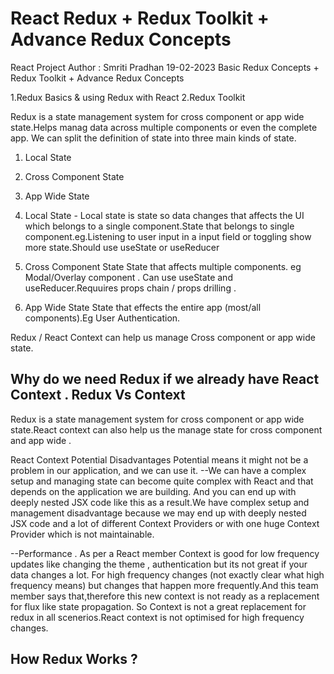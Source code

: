 # React Redux + Redux Toolkit + Advance Redux Concepts

React Project
Author : Smriti Pradhan 19-02-2023
Basic Redux Concepts + Redux Toolkit + Advance Redux Concepts

1.Redux Basics & using Redux with React
2.Redux Toolkit

Redux is a state management system for cross component or app wide state.Helps manag data across multiple components or even the complete app. We can split the definition of state into three main kinds of state. 

1. Local State
2. Cross Component State
3. App Wide State

1. Local State -
Local state is state so data changes that affects the UI which belongs to a single component.State that belongs to single component.eg.Listening to user input in a input field or toggling show more state.Should use useState or useReducer

2. Cross Component State
State that affects multiple components. eg Modal/Overlay component . Can use useState and useReducer.Requuires props chain / props drilling .

3. App Wide State 
State that effects the entire app (most/all components).Eg User Authentication.

Redux / React Context can help us manage Cross component or app wide state.

## Why do we need Redux if we already have React Context . Redux Vs Context

Redux is a state management system for cross component or app wide state.React context can also help us the manage state for cross component and app wide . 

React Context Potential Disadvantages
Potential means it might not be a problem in our application, and we can use it.
--We can have a complex setup and managing state can become quite complex with React and that depends on the application we are building. And you can end up with deeply nested JSX code like this as a result.We have complex setup and management disadvantage because we may end up with deeply nested JSX code and a lot of different Context Providers or with one huge Context Provider which is not maintainable.

--Performance . As per a React member Context is good for low frequency updates like changing the theme , authentication but its not great if your data changes a lot. For high frequency changes (not exactly clear what high frequency means) but changes that happen more frequently.And this team member says that,therefore this new context is not ready as a replacement for flux like state propagation. So Context is not a great replacement for redux in all scenerios.React context is not optimised for high frequency changes.    

## How Redux Works ?